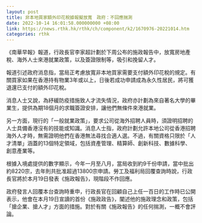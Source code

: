 ```yaml
---
layout: post
title: 非本地買家額外印花稅據報擬放寬　政府：不回應揣測
date: 2022-10-14 16:01:58.000000000 +08:00
link: https://news.rthk.hk/rthk/ch/component/k2/1670976-20221014.htm
categories: rthk
---
```


《南華早報》報道，行政長官李家超計劃於下周公布的施政報告中，放寬房地產稅、海外人士來港就業政策，以及簽證限制等，吸引和挽留人才。

報道引述政府消息指，當局正考慮放寬非本地買家需要支付額外印花稅的規定。有關買家如果在香港持有物業3年或以上，日後若成功申請成為永久性居民，將可獲退還已支付的額外印花稅。

消息人士又說，為紓緩防疫措施致人才流失情況，政府亦計劃為來自著名大學的畢業生，提供為期18個月的求職簽證安排，讓他們無條件來港就業。

另一方面，現行的「一般就業政策」，要求公司從海外招聘人員時，須證明招聘的人士具備香港沒有的技能或知識。消息人士指，政府計劃允許本地公司從香港招聘海外人才時，無需證明他們在香港無法尋找合適人選。不過，有關資格只限於「人才清單」涵蓋的13個特定領域，包括資產管理、精算師、創新科技、數據科學、創意產業等。

根據入境處提供的數字顯示，今年一月至八月，當局收到約9千份申請，當中批出約8220宗，去年則共批准超過13800宗申請。勞工及福利局回覆查詢時說，行政長官將於本月19日發表《施政報告》，現階段不作回應。

政府發言人回覆本台查詢時重申，行政長官在回顧自己上任一百日的工作時已公開表示，他會在本月19日宣讀的首份《施政政告》，闡述他的施政理念和政策，包括「搶企業、搶人才」方面的措施。對於有關《施政報告》的任何揣測，一概不會評論。
